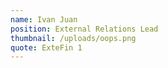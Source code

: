```yaml
---
name: Ivan Juan
position: External Relations Lead
thumbnail: /uploads/oops.png
quote: ExteFin 1
---
```

